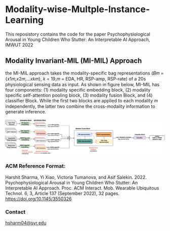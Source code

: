 # Modality-wise-Multple-Instance-Learning
 This reposistory contains the code for the paper Psychophysiological Arousal in Young Children Who Stutter: An Interpretable AI Approach, IMWUT 2022

## Modality Invariant-MIL (MI-MIL) Approach

the MI-MIL approach takes the modality-specific bag representations (𝐵𝑚 ={𝑥1𝑚,𝑥2𝑚,...𝑥𝑘𝑚}, 𝑘 = 19,𝑚 = EDA, HR, RSP-amp, RSP-rate) of a 20s physiological sensing data as input. As shown in figure below, MI-MIL has four components: (1) modality specific embedding block, (2) modality specific self-attention pooling block, (3) modality fusion Block, and (4) classifier Block. While the first two blocks are applied to each modality 𝑚 independently, the latter two combine the cross-modality information to generate inference.

![MI-MIL](https://github.com/asalekin-ubiquitouslab/Modality-wise-Multple-Instance-Learning/blob/main/MIMIL.png)

### ACM Reference Format:
Harshit Sharma, Yi Xiao, Victoria Tumanova, and Asif Salekin. 2022. Psychophysiological Arousal in Young Children Who Stutter: An Interpretable AI Approach. Proc. ACM Interact. Mob. Wearable Ubiquitous Technol. 6, 3, Article 137 (September 2022), 32 pages. https://doi.org/10.1145/3550326

### Contact
hsharm04@syr.edu
